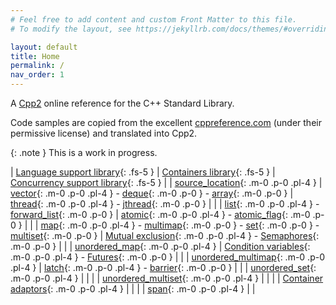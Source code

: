 ```yaml
---
# Feel free to add content and custom Front Matter to this file.
# To modify the layout, see https://jekyllrb.com/docs/themes/#overriding-theme-defaults

layout: default
title: Home
permalink: /
nav_order: 1
---
```

A [Cpp2](https://github.com/hsutter/cppfront/) online reference for the C++ Standard Library.

Code samples are copied from the excellent [cppreference.com](https://cppreference.com) (under their permissive license) and translated into Cpp2.

{: .note }
This is a work in progress.

<style>
table {
    border-collapse: collapse;
}
table, th, td {
   border: none;
   padding: 0px;
   padding-left: 8px;
   padding-right: 8px;
   border-spacing: none;
}
</style>
| [Language support library](/utility/index.md#language-support){: .fs-5 } | [Containers library](/container/index.md){: .fs-5 } | [Concurrency support library](/thread/index.md){: .fs-5 } |
| [source_location](/utility/source_location.md){: .m-0 .p-0 .pl-4 }       | [vector](/container/vector.md){: .m-0 .p-0 .pl-4 } - [deque](/container/deque.md){: .m-0 .p-0 } - [array](/container/array.md){: .m-0 .p-0 } | [thread](/thread/thread.md){: .m-0 .p-0 .pl-4 } - [jthread](/thread/jthread.md){: .m-0 .p-0 } |
|                                                                          | [list](/container/list.md){: .m-0 .p-0 .pl-4 } - [forward_list](/container/forward_list.md){: .m-0 .p-0 } | [atomic](/atomic/atomic.md){: .m-0 .p-0 .pl-4 } - [atomic_flag](/atomic/atomic_flag.md){: .m-0 .p-0 } |
|                                                                          | [map](/container/map.md){: .m-0 .p-0 .pl-4 } - [multimap](/container/multimap.md){: .m-0 .p-0 } - [set](/container/set.md){: .m-0 .p-0 } - [multiset](/container/multiset.md){: .m-0 .p-0 } | [Mutual exclusion](/thread/index.md#mutex){: .m-0 .p-0 .pl-4 } - [Semaphores](/thread/index.md#semaphores){: .m-0 .p-0 } |
|                                                                          | [unordered_map](/container/unordered_map.md){: .m-0 .p-0 .pl-4 }           | [Condition variables](/thread/index.md#condition-variables){: .m-0 .p-0 .pl-4 } - [Futures](/thread/index.md#futures){: .m-0 .p-0 } |
|                                                                          | [unordered_multimap](/container/unordered_multimap.md){: .m-0 .p-0 .pl-4 } | [latch](/thread/latch.md){: .m-0 .p-0 .pl-4 } - [barrier](/thread/barrier.md){: .m-0 .p-0 } |
|                                                                          | [unordered_set](/container/unordered_set.md){: .m-0 .p-0 .pl-4 }           |  |
|                                                                          | [unordered_multiset](/container/unordered_multiset.md){: .m-0 .p-0 .pl-4 } |  |
|                                                                          | [Container adaptors](/container/index.md#adaptors){: .m-0 .p-0 .pl-4 }     |  |
|                                                                          | [span](/container/span.md){: .m-0 .p-0 .pl-4 }                             |  |
